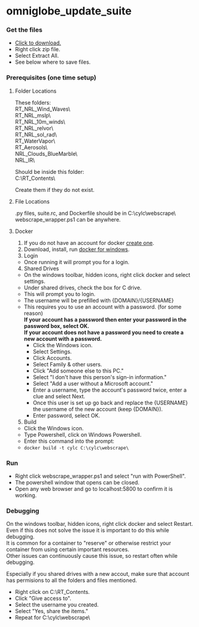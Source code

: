 # omniglobe_update_suite

### Get the files

 - [Click to download.](https://github.com/alpacaxander/omniglobe_update_suite/archive/master.zip)
 - Right click zip file.
 - Select Extract All.
 - See below where to save files.

### Prerequisites (one time setup)

1. Folder Locations 

   These folders:  
   RT_NRL_Wind_Waves\  
   RT_NRL_mslp\  
   RT_NRL_10m_winds\  
   RT_NRL_relvor\  
   RT_NRL_sol_rad\  
   RT_WaterVapor\  
   RT_Aerosols\  
   NRL_Clouds_BlueMarble\  
   NRL_IR\  

   Should be inside this folder:  
   C:\RT_Contents\  

   Create them if they do not exist.  

2. File Locations  

   .py files, suite.rc, and Dockerfile should be in C:\cylc\webscrape\  
   webscrape_wrapper.ps1 can be anywhere.  

3. Docker  
   1. If you do not have an account for docker [create one](https://docs.docker.com/docker-id/ ).  
   2. Download, install, run [docker for windows](https://store.docker.com/editions/community/docker-ce-desktop-windows).  
   3. Login  

     - Once running it will prompt you for a login.  

   4. Shared Drives  

    - On the windows toolbar, hidden icons, right click docker and select settings.  
    - Under shared drives, check the box for C drive.  
    - This will prompt you to login.  
    - The username will be prefilled with {DOMAIN}/{USERNAME}  
    - This requires you to use an account with a password. (for some reason)  
    **If your account has a password then enter your password in the password box, select OK.**  
    **If your account does not have a password you need to create a new account with a password.**  
      - Click the Windows icon.  
      - Select Settings.  
      - Click Accounts.  
      - Select Family & other users.  
      - Click "Add someone else to this PC."  
      - Select "I don't have this person's sign-in information."  
      - Select "Add a user without a Microsoft account."  
      - Enter a username, type the account's password twice, enter a clue and select Next.  
      - Once this user is set up go back and replace the {USERNAME} the username of the new account (keep {DOMAIN}).
      - Enter password, select OK.  

   5. Build  

    - Click the Windows icon.  
    - Type Powershell, click on Windows Powershell.
    - Enter this command into the prompt:  
    - `docker build -t cylc C:\cylc\webscrape\`  

### Run

 - Right click webscrape_wrapper.ps1 and select "run with PowerShell".  
 - The powershell window that opens can be closed.  
 - Open any web browser and go to localhost:5800 to confirm it is working.  

### Debugging

On the windows toolbar, hidden icons, right click docker and select Restart.  
Even if this does not solve the issue it is important to do this while debugging.  
It is common for a container to "reserve" or otherwise restrict your container from using certain important resources.  
Other issues can continuously cause this issue, so restart often while debugging.  

Especially if you shared drives with a new accout, make sure that account has permisions to all the folders and files mentioned.  
 - Right click on C:\RT_Contents\.  
 - Click "Give access to".  
 - Select the username you created.  
 - Select "Yes, share the items."  
 - Repeat for C:\cylc\webscrape\
